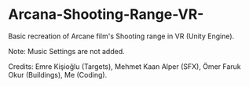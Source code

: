 # Arcana-Shooting-Range-VR-
Basic recreation of Arcane film's Shooting range in VR (Unity Engine).

Note: Music Settings are not added.

Credits: Emre Kişioğlu (Targets), Mehmet Kaan Alper (SFX), Ömer Faruk Okur (Buildings), Me (Coding).
